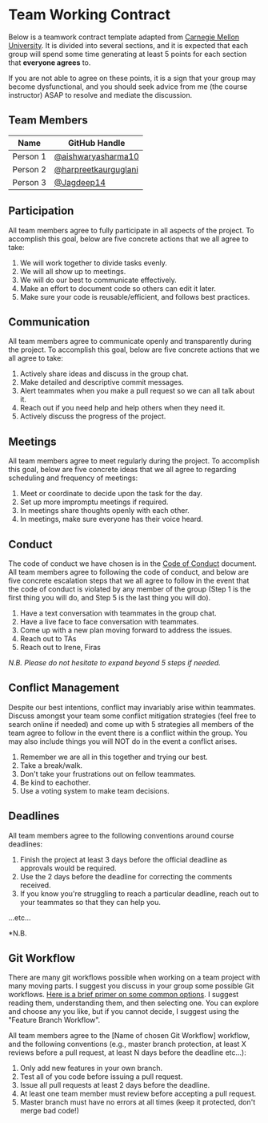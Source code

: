 # Team Working Contract

Below is a teamwork contract template adapted from [Carnegie Mellon University](https://www.cmu.edu/teaching/designteach/teach/instructionalstrategies/groupprojects/tools/index.html).
It is divided into several sections, and it is expected that each group will spend some time generating at least 5 points for each section that **everyone agrees** to. 

If you are not able to agree on these points, it is a sign that your group may become dysfunctional, and you should seek advice from me (the course instructor) ASAP to resolve and mediate the discussion.

## Team Members

| Name     | GitHub Handle                          |
|----------|----------------------------------------|
| Person 1 | [@aishwaryasharma10](https://github.com/aishwaryasharma10) |
| Person 2 | [@harpreetkaurguglani](https://github.com/harpreetkaurguglani) |
| Person 3 | [@Jagdeep14](https://github.com/Jagdeep14) |

## Participation

All team members agree to fully participate in all aspects of the project.
To accomplish this goal, below are five concrete actions that we all agree to take:

1. We will work together to divide tasks evenly.
2. We will all show up to meetings.
3. We will do our best to communicate effectively.
4. Make an effort to document code so others can edit it later.
5. Make sure your code is reusable/efficient, and follows best practices.

## Communication

All team members agree to communicate openly and transparently during the project.
To accomplish this goal, below are five concrete actions that we all agree to take:

1. Actively share ideas and discuss in the group chat.
2. Make detailed and descriptive commit messages.
3. Alert teammates when you make a pull request so we can all talk about it.
4. Reach out if you need help and help others when they need it.
5. Actively discuss the progress of the project.

## Meetings

All team members agree to meet regularly during the project.
To accomplish this goal, below are five concrete ideas that we all agree to regarding scheduling and frequency of meetings:


1. Meet or coordinate to decide upon the task for the day.
2. Set up more impromptu meetings if required.
3. In meetings share thoughts openly with each other.
4. In meetings, make sure everyone has their voice heard.

## Conduct

The code of conduct we have chosen is in the [Code of Conduct](./CODE_OF_CONDUCT.md) document.
All team members agree to following the code of conduct, and below are five concrete escalation steps that we all agree to follow in the event that the code of conduct is violated by any member of the group (Step 1 is the first thing you will do, and Step 5 is the last thing you will do).

1. Have a text conversation with teammates in the group chat.
2. Have a live face to face conversation with teammates.
3. Come up with a new plan moving forward to address the issues.
4. Reach out to TAs
5. Reach out to Irene, Firas

*N.B. Please do not hesitate to expand beyond 5 steps if needed.*

## Conflict Management

Despite our best intentions, conflict may invariably arise within teammates.
Discuss amongst your team some conflict mitigation strategies (feel free to search online if needed) and come up with 5 strategies all members of the team agree to follow in the event there is a conflict within the group.
You may also include things you will NOT do in the event a conflict arises.

1. Remember we are all in this together and trying our best.
2. Take a break/walk.
3. Don't take your frustrations out on fellow teammates.
4. Be kind to eachother.
5. Use a voting system to make team decisions.

## Deadlines

All team members agree to the following conventions around course deadlines:

1. Finish the project at least 3 days before the official deadline as approvals would be required.
2. Use the 2 days before the deadline for correcting the comments received.
3. If you know you're struggling to reach a particular deadline, reach out to your teammates so that they can help you.

...etc...

*N.B. 

## Git Workflow

There are many git workflows possible when working on a team project with many moving parts.
I suggest you discuss in your group some possible Git workflows.
[Here is a brief primer on some common options](https://www.atlassian.com/git/tutorials/comparing-workflows).
I suggest reading them, understanding them, and then selecting one.
You can explore and choose any you like, but if you cannot decide, I suggest using the "Feature Branch Workflow".

All team members agree to the [Name of chosen Git Workflow] workflow, and the following conventions (e.g., master branch protection, at least X reviews before a pull request, at least N days before the deadline etc...):

1. Only add new features in your own branch.
2. Test all of you code before issuing a pull request.
3. Issue all pull requests at least 2 days before the deadline.
4. At least one team member must review before accepting a pull request.
5. Master branch must have no errors at all times (keep it protected, don't merge bad code!)
